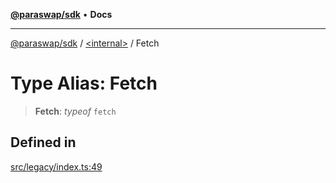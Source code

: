 [**@paraswap/sdk**](../../README.md) • **Docs**

***

[@paraswap/sdk](../../globals.md) / [\<internal\>](../README.md) / Fetch

# Type Alias: Fetch

> **Fetch**: *typeof* `fetch`

## Defined in

[src/legacy/index.ts:49](https://github.com/paraswap/paraswap-sdk/blob/master/src/legacy/index.ts#L49)
